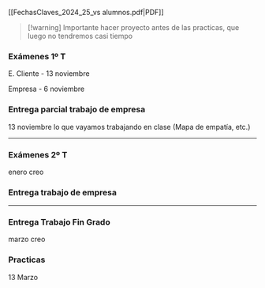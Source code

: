 [[FechasClaves_2024_25_vs alumnos.pdf|PDF]]


>[!warning] Importante 
>hacer proyecto antes de las practicas, que luego no tendremos casi tiempo

### Exámenes 1º T
E. Cliente - 13 noviembre

Empresa - 6 noviembre

### Entrega parcial trabajo de empresa
13 noviembre
lo que vayamos trabajando en clase (Mapa de empatía, etc.)

---

### Exámenes 2º T
enero creo

### Entrega trabajo de empresa


---
### Entrega Trabajo Fin Grado
marzo creo

### Practicas
13 Marzo
